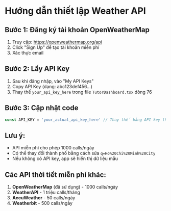 # Hướng dẫn thiết lập Weather API

## Bước 1: Đăng ký tài khoản OpenWeatherMap
1. Truy cập: https://openweathermap.org/api
2. Click "Sign Up" để tạo tài khoản miễn phí
3. Xác thực email

## Bước 2: Lấy API Key
1. Sau khi đăng nhập, vào "My API Keys"
2. Copy API Key (dạng: abc123def456...)
3. Thay thế `your_api_key_here` trong file `TutorDashboard.tsx` dòng 76

## Bước 3: Cập nhật code
```typescript
const API_KEY = 'your_actual_api_key_here' // Thay thế bằng API key thật
```

## Lưu ý:
- API miễn phí cho phép 1000 calls/ngày
- Có thể thay đổi thành phố bằng cách sửa `q=Ho%20Chi%20Minh%20City`
- Nếu không có API key, app sẽ hiển thị dữ liệu mẫu

## Các API thời tiết miễn phí khác:
1. **OpenWeatherMap** (đã sử dụng) - 1000 calls/ngày
2. **WeatherAPI** - 1 triệu calls/tháng
3. **AccuWeather** - 50 calls/ngày
4. **Weatherbit** - 500 calls/ngày
